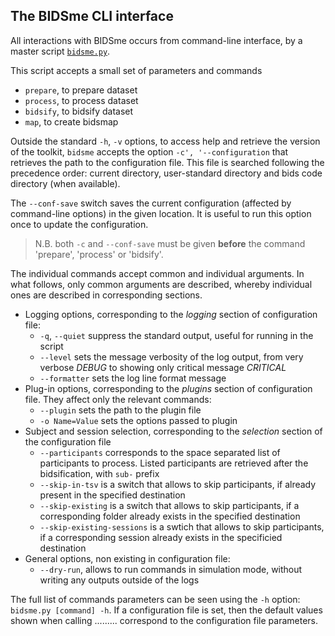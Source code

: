 ## <a name="interface"></a> The BIDSme CLI interface

All interactions with BIDSme occurs from command-line interface, by a master script [`bidsme.py`](https://gitlab.uliege.be/CyclotronResearchCentre/Public/bidstools/bidsme/bidsme/-/blob/tutorial/bidsme/bidsme.py).

This script accepts a small set of parameters and commands 

- `prepare`, to prepare dataset
- `process`, to process dataset
- `bidsify`, to bidsify dataset
- `map`, to create bidsmap

Outside the standard `-h`, `-v` options, to access help and retrieve the version of the toolkit, `bidsme` accepts 
the option `-c', '--configuration` that retrieves the path to the configuration file. 
This file is searched following the precedence order: current directory, user-standard directory and 
bids code directory (when available).

The `--conf-save` switch saves the current configuration (affected by command-line
options) in the given location. It is useful to run this option once to update the configuration.

> N.B. both `-c` and `--conf-save` must be given **before** the command 'prepare', 'process' or 'bidsify'.

The individual commands accept common and individual arguments. 
In what follows, only common arguments are described, whereby individual ones are 
described in corresponding sections.

- Logging options, corresponding to the *logging* section of configuration file:
    *  `-q`, `--quiet` suppress the standard output, useful for running in the script
    * `--level` sets the message verbosity of the log output, from very verbose *DEBUG*
    to showing only critical message *CRITICAL*
    * `--formatter` sets the log line format message 
- Plug-in options, corresponding to the *plugins* section of configuration file. They affect only the
relevant commands: 
    * `--plugin` sets the path to the plugin file
    * `-o Name=Value` sets the options passed to plugin
- Subject and session selection, corresponding to the *selection* section of the configuration file
    * `--participants` corresponds to the space separated list of participants to process. Listed participants
    are retrieved after the bidsification, with `sub-` prefix
    * `--skip-in-tsv` is a switch that allows to skip participants, if already present in the specified destination
    * `--skip-existing` is a switch that allows to skip participants, if a corresponding folder already exists
    in the specified destination
    * `--skip-existing-sessions` is a swtich that allows to skip participants, if a corresponding session already exists in the specificied destination 
- General options, non existing in configuration file:
    * `--dry-run`, allows to run commands in simulation mode, without writing any outputs outside of the
    logs

The full list of commands parameters can be seen using the `-h` option:
`bidsme.py [command] -h`.
If a configuration file is set, then the default values shown when calling ......... correspond to the configuration file
parameters.
